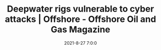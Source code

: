 ---
"title": "Deepwater rigs vulnerable to cyber attacks | Offshore - Offshore Oil and Gas Magazine"
"date": "2021-8-27 7:0:0"
"feed_name": "GOOGLENEWSDRILLING"
"feed_website": "https://news.google.com/search?q=drilling%2Bincident&hl=en-US&gl=US&ceid=US:en"
"feed_rss": "https://news.google.com/rss/search?q=drilling%2Bincident&hl=en-US&gl=US&ceid=US:en"
"link": "https://www.offshore-mag.com/rigs-vessels/article/14209416/deepwater-drilling-rigs-vulnerable-to-cyber-attacks"
"file": "_posts/2021-1-1-d6d0b6b4d8f26627ba261f8505a686823c7eb88c.md"
"accident": "0"
"drilling": "0"
---